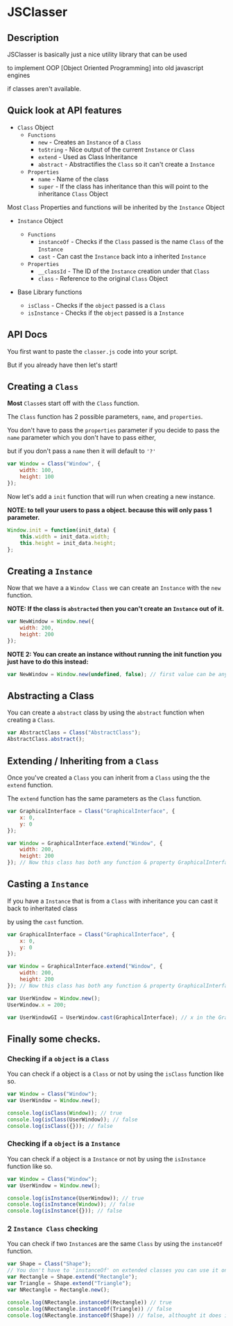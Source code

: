 # JSClasser
## Description
JSClasser is basically just a nice utility library that can be used

to implement OOP [Object Oriented Programming] into old javascript engines

if classes aren't available.

## Quick look at API features
- `Class` Object
  - `Functions`
    - `new` - Creates an `Instance` of a `Class`
    - `toString` - Nice output of the current `Instance` or `Class`
    - `extend` - Used as Class Inheritance
    - `abstract` - Abstractifies the `Class` so it can't create a `Instance`
  - `Properties`
    - `name` - Name of the class
    - `super` - If the class has inheritance than this will point to the inheritance `Class` Object

Most `Class` Properties and functions will be inherited by the `Instance` Object

- `Instance` Object
  - `Functions`
    - `instanceOf` - Checks if the `Class` passed is the name `Class` of the `Instance`
    - `cast` - Can cast the `Instance` back into a inherited `Instance` 
  - `Properties`
    - `__classId` - The ID of the `Instance` creation under that `Class`
    - `class` - Reference to the original `Class` Object

- Base Library functions
  - `isClass` - Checks if the `object` passed is a `Class`
  - `isInstance` - Checks if the `object` passed is a `Instance`

## API Docs
You first want to paste the `classer.js` code into your script.

But if you already have then let's start!

## Creating a `Class`
**Most** `Class`es start off with the `Class` function.

The `Class` function has 2 possible parameters, `name`, and `properties`.

You don't have to pass the `properties` parameter if you decide to pass the `name` parameter which you don't have to pass either,

but if you don't pass a `name` then it will default to `'?'`

```js
var Window = Class("Window", {
    width: 100,
    height: 100
});
```

Now let's add a `init` function that will run when creating a new instance.

**NOTE: to tell your users to pass a object. because this will only pass 1 parameter.**

```js
Window.init = function(init_data) {
    this.width = init_data.width;
    this.height = init_data.height;
};
```

## Creating a `Instance`
Now that we have a a `Window Class` we can create an `Instance` with the `new` function.

**NOTE: If the class is `abstracted` then you can't create an `Instance` out of it.**

```js
var NewWindow = Window.new({
    width: 200,
    height: 200
});
```

**NOTE 2: You can create an instance without running the init function you just have to do this instead:**
```js
var NewWindow = Window.new(undefined, false); // first value can be anything just make sure you set the second to "false"
```

## Abstracting a Class
You can create a `abstract` class by using the `abstract` function when creating a `Class`.

```js
var AbstractClass = Class("AbstractClass");
AbstractClass.abstract();
```

## Extending / Inheriting from a `Class`
Once you've created a `Class` you can inherit from a `Class` using the the `extend` function.

The `extend` function has the same parameters as the `Class` function.

```js
var GraphicalInterface = Class("GraphicalInterface", {
    x: 0,
    y: 0
});

var Window = GraphicalInterface.extend("Window", {
    width: 200,
    height: 200
}); // Now this class has both any function & property GraphicalInterface
```

## Casting a `Instance`
If you have a `Instance` that is from a `Class` with inheritance you can cast it back to inheritated class

by using the `cast` function.

```js
var GraphicalInterface = Class("GraphicalInterface", {
    x: 0,
    y: 0
});

var Window = GraphicalInterface.extend("Window", {
    width: 200,
    height: 200
}); // Now this class has both any function & property GraphicalInterface

var UserWindow = Window.new();
UserWindow.x = 200;

var UserWindowGI = UserWindow.cast(GraphicalInterface); // x in the GraphicalInterface will be 200 because the UserWindow.x was 200
```

## Finally some checks.
### Checking if a `object` is a `Class`
You can check if a object is a `Class` or not by using the `isClass` function like so.

```js
var Window = Class("Window");
var UserWindow = Window.new();

console.log(isClass(Window)); // true
console.log(isClass(UserWindow)); // false
console.log(isClass({})); // false
```

### Checking if a `object` is a `Instance`
You can check if a object is a `Instance` or not by using the `isInstance` function like so.

```js
var Window = Class("Window");
var UserWindow = Window.new();

console.log(isInstance(UserWindow)); // true
console.log(isInstance(Window)); // false
console.log(isInstance({})); // false
```

### 2 `Instance Class` checking
You can check if two `Instance`s are the same `Class` by using the `instanceOf` function.

```js
var Shape = Class("Shape");
// You don't have to 'instanceOf' on extended classes you can use it on normal classes
var Rectangle = Shape.extend("Rectangle");
var Triangle = Shape.extend("Triangle");
var NRectangle = Rectangle.new();

console.log(NRectangle.instanceOf(Rectangle)) // true
console.log(NRectangle.instanceOf(Triangle)) // false
console.log(NRectangle.instanceOf(Shape)) // false, althought it does inherit from the 'Shape` class, the Instance isn't a 'Shape' class it's a 'Rectangle' class
```